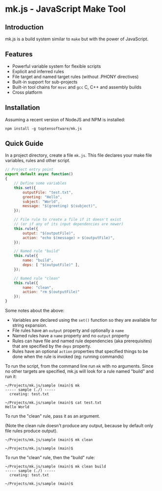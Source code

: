 # mk.js - JavaScript Make Tool

## Introduction

mk.js is a build system similar to `make` but with the power of JavaScript.

## Features

* Powerful variable system for flexible scripts
* Explicit and inferred rules
* File target and named target rules (without .PHONY directives)
* Built-in support for sub-projects
* Built-in tool chains for `msvc` and `gcc` C, C++ and assembly builds
* Cross platform

## Installation

Assuming a recent version of NodeJS and NPM is installed:

```
npm install -g toptensoftware/mk.js
```

## Quick Guide

In a project directory, create a file `mk.js`.  This file declares
your make file variables, rules and other script.

```js
// Project entry point
export default async function()
{
    // Define some variables
    this.set({
        outputFile: "test.txt",
        greeting: "Hello",
        subject: "World",
        message: "$(greeting) $(subject)",
    });

    // File rule to create a file if it doesn't exist
    // (or if any of its input dependencies are newer)
    this.rule({
        output: "$(outputFile)",
        action: "echo $(message) > $(outputFile)",
    });

    // Named rule "build"
    this.rule({
        name: "build",
        deps: [ "$(outputFile)" ],
    });

    // Named rule "clean"
    this.rule({
        name: "clean",
        action: "rm $(outputFile)"
    });
}
```

Some notes about the above:

* Variables are declared using the `set()` function so they
  are available for string expansion.
* File rules have an `output` property and optionally a `name`
* Named rules have a `name` property and no `output` property
* Rules can have file and named rule dependencies (aka prerequisites) 
  that are specified by the `deps` property.
* Rules have an optional `action` properties that specified things
  to be done when the rule is invoked (eg: running commands)

To run the script, from the command line run `mk` with
no arguments.  Since no other targets are specified, mk.js
will look for a rule named "build" and run it:

```
~/Projects/mk.js/sample (main)$ mk
----- sample (./) -----
  creating: test.txt

~/Projects/mk.js/sample (main)$ cat test.txt
Hello World
```

To run the "clean" rule, pass it as an argument.  

(Note the clean rule doesn't produce any output, because by default
only file rules produce output).

```
~/Projects/mk.js/sample (main)$ mk clean

~/Projects/mk.js/sample (main)$
```

To run the "clean" rule, then the "build" rule:

```
~/Projects/mk.js/sample (main)$ mk clean build
----- sample (./) -----
  creating: test.txt

~/Projects/mk.js/sample (main)$
```


